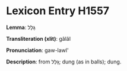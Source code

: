 # Lexicon Entry H1557

**Lemma**: גָּלָל

**Transliteration (xlit)**: gâlâl

**Pronunciation**: gaw-lawl'

**Description**:
from גָּלַל; dung (as in balls); dung.
